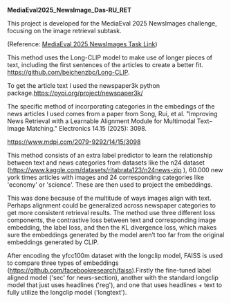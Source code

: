 **MediaEval2025_NewsImage_Das-RU_RET**

This project is developed for the MediaEval 2025 NewsImages challenge, focusing on the image retrieval subtask.

(Reference: [MediaEval 2025 NewsImages Task Link](https://multimediaeval.github.io/editions/2025/tasks/newsimages/))

This method uses the Long-CLIP model to make use of longer pieces of text, including the first sentences of the articles to create a better fit. 
https://github.com/beichenzbc/Long-CLIP. 

To get the article text I used the newspaper3k python package.https://pypi.org/project/newspaper3k/

The specific method of incorporating categories in the embedings of the news articles I used comes from a paper from Song, Rui, et al. "Improving News Retrieval with a Learnable Alignment Module for Multimodal Text–Image Matching." Electronics 14.15 (2025): 3098.  

https://www.mdpi.com/2079-9292/14/15/3098 

This method consists of an extra label predictor to learn the relationship between text and news categories from datasets like the n24 dataset (https://www.kaggle.com/datasets/ritabrata123/n24news-zip
), 60.000 new york times articles with images and 24 corresponding categories like 'economy' or 'science'. These are then used to project the embeddings. 

This was done because of the multitude of ways images align with text. Perhaps alignment could be generalized across newspaper categories to get more consistent retrieval results. The method use three different loss components, the contrastive loss between text and corresponding image embedding, the label loss, and then the KL divergence loss, which makes sure the embeddings generated by the model aren’t too far from the original embeddings generated by CLIP. 

After encoding the yfcc100m dataset with the longclip model, FAISS is used to compare three types of embeddings (https://github.com/facebookresearch/faiss).Firstly the fine-tuned label aligned model ('sec' for news-section), another with the standard longclip model that just uses headlines ('reg'), and one that uses headlines + text to fully utilize the longclip model ('longtext').

